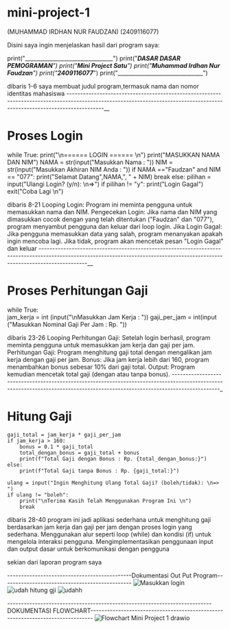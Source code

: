 # mini-project-1
(MUHAMMAD IRDHAN NUR FAUDZAN)
(2409116077)

Disini saya ingin menjelaskan hasil dari program saya:

   print("________________________________")
print("_____DASAR DASAR PEMOGRAMAN____")
print("_______Mini Project Satu_______")
print("__Muhammad Irdhan Nur Faudzan__")
print("__________2409116077___________")
print("_______________________________")

dibaris 1-6 saya membuat judul program,termasuk nama dan nomor identitas mahasiswa
-------------------------------------------------------------------------------------------------------------------------------------------------------------------------__

# Proses Login
while True:
    print("\n====== LOGIN ====== \n")
    print("MASUKKAN NAMA DAN NIM") 
    NAMA = str(input("Masukkan Nama : "))
    NIM = str(input("Masukkan Akhiran NIM Anda : "))
    if NAMA =="Faudzan" and NIM == "077":
        print("Selamat Datang",NAMA,", " + NIM)
        break
    else:
        pilihan = input("Ulangi Login? (y/n): \n=>")
        if pilihan != "y":
            print("Login Gagal")
            exit("Coba Lagi \n")

dibaris 8-21 
Looping Login: Program ini meminta pengguna untuk memasukkan nama dan NIM.
Pengecekan Login: Jika nama dan NIM yang dimasukkan cocok dengan yang telah ditentukan ("Faudzan" dan "077"), program menyambut pengguna dan keluar dari loop login.
Jika Login Gagal: Jika pengguna memasukkan data yang salah, program menanyakan apakah ingin mencoba lagi. Jika tidak, program akan mencetak pesan "Login Gagal" dan keluar
-----------------------------------------------------------------------------------------------------------------------------------------------------------------------------__

# Proses Perhitungan Gaji
while True:    
    jam_kerja = int (input("\nMasukkan Jam Kerja : "))
    gaji_per_jam = int(input ("Masukkan Nominal Gaji Per Jam : Rp. "))

dibaris 23-26 Looping Perhitungan Gaji: Setelah login berhasil, program meminta pengguna untuk memasukkan jam kerja dan gaji per jam.
Perhitungan Gaji: Program menghitung gaji total dengan mengalikan jam kerja dengan gaji per jam.
Bonus: Jika jam kerja lebih dari 160, program menambahkan bonus sebesar 10% dari gaji total.
Output: Program kemudian mencetak total gaji (dengan atau tanpa bonus).
-----------------------------------------------------------------------------------------------------------------------------------------------------------------------------_

# Hitung Gaji
    gaji_total = jam_kerja * gaji_per_jam
    if jam_kerja > 160:
        bonus = 0.1 * gaji_total
        total_dengan_bonus = gaji_total + bonus
        print(f"Total Gaji dengan Bonus : Rp. {total_dengan_bonus:}")
    else:
        print(f"Total Gaji tanpa Bonus : Rp. {gaji_total:}")

    ulang = input("Ingin Menghitung Ulang Total Gaji? (boleh/tidak): \n=> ")
    if ulang != "boleh":
        print("\nTerima Kasih Telah Menggunakan Program Ini \n")
        break

dibaris 28-40 program ini jadi aplikasi sederhana untuk menghitung gaji berdasarkan jam kerja dan gaji per jam dengan proses login yang sederhana.
Menggunakan alur seperti loop (while) dan kondisi (if) untuk mengelola interaksi pengguna.
Mengimplementasikan penggunaan input dan output dasar untuk berkomunikasi dengan pengguna

sekian dari laporan program saya 

---------------------------------------------Dokumentasi Out Put Program----------------------------------------------- 
![Masukkan login](https://github.com/user-attachments/assets/8c8f7ba1-3a76-4911-980c-a68e05dacf8f)
![udah hitung gji](https://github.com/user-attachments/assets/24478ea5-3034-4a9a-97e2-1d00a10074a6)
![udahh](https://github.com/user-attachments/assets/88aa444e-8d80-442c-8fce-b314e7c1e461)

--------------------------------------------------------------------------DOKUMENTASI FLOWCHART-------------------------------------------------------------------------------
![Flowchart Mini Project 1 drawio](https://github.com/user-attachments/assets/fd93ff49-12d8-406f-b98c-93e9e82f89ca)




